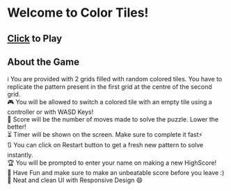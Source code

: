 # Welcome to Color Tiles!
 ## [Click](https://yashraj-99.github.io/) to Play 
## About the Game
ℹ You are provided with 2 grids filled with random colored tiles. You have to replicate the pattern present in the first grid at the centre of the second grid.<br/>
🎮  You will be allowed to switch a colored tile with an empty tile using a controller or with WASD Keys! <br/>
💯  Score will be the number of moves made to solve the puzzle. Lower the better!<br/> 
⏳  Timer will be shown on the screen. Make sure to complete it fast⚡<br/>
🔃  You can click on Restart button to get a fresh new pattern to solve instantly.<br/>
🏆  You will be prompted to enter your name on making a new HighScore!<br/>
🎉  Have Fun and make sure to make an unbeatable score before you leave :)<br/>
🌟  Neat and clean UI with Responsive Design 😄
